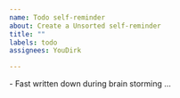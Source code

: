 ```yaml
---
name: Todo self-reminder
about: Create a Unsorted self-reminder
title: ""
labels: todo
assignees: YouDirk

---
```


**<empty text>** - Fast written down during brain storming ...
